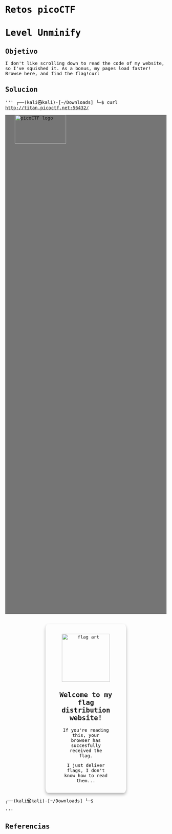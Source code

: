 # Retos picoCTF

# Level Unminify

## Objetivo
I don't like scrolling down to read the code of my website, so I've squished it. As a bonus, my pages load faster!
Browse here, and find the flag!curl
## Solucion
'''
┌──(kali㉿kali)-[~/Downloads]
└─$ curl http://titan.picoctf.net:56432/
<!doctype html><html lang="en"><head><meta charset="utf-8"><meta name="viewport" content="width=device-width,initial-scale=1"><title>picoCTF - picoGym | Unminify Challenge</title><link rel="icon" type="image/png" sizes="32x32" href="/favicon-32x32.png"><style>body{font-family:"Lucida Console",Monaco,monospace}h1,p{color:#000}</style></head><body class="picoctf{}" style="margin:0"><div class="picoctf{}" style="margin:0;padding:0;background-color:#757575;display:auto;height:40%"><a class="picoctf{}" href="/"><img src="picoctf-logo-horizontal-white.svg" alt="picoCTF logo" style="display:inline-block;width:160px;height:90px;padding-left:30px"></a></div><center><br class="picoctf{}"><br class="picoctf{}"><div class="picoctf{}" style="padding-top:30px;border-radius:3%;box-shadow:0 5px 10px #0000004d;width:50%;align-self:center"><img class="picoctf{}" src="hero.svg" alt="flag art" style="width:150px;height:150px"><div class="picoctf{}" style="width:85%"><h2 class="picoctf{}">Welcome to my flag distribution website!</h2><div class="picoctf{}" style="width:70%"><p class="picoctf{}">If you're reading this, your browser has succesfully received the flag.</p><p class="picoCTF{pr3tty_c0d3_51d374f0}"></p><p class="picoctf{}">I just deliver flags, I don't know how to read them...</p></div></div><br class="picoctf{}"></div></center></body></html>                                                                           
┌──(kali㉿kali)-[~/Downloads]
└─$ 

'''

## Referencias



